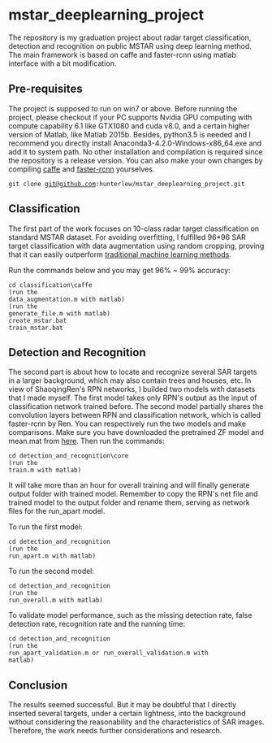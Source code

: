 mstar_deeplearning_project
==========================
The repository is my graduation project about radar target classification, detection and recognition on public MSTAR using deep learning method. The main framework is based on caffe and faster-rcnn using matlab interface with a bit modification. 

Pre-requisites
--------------
The project is supposed to run on win7 or above. Before running the project, please checkout if your PC supports Nvidia GPU computing with compute capability 6.1 like GTX1080 and cuda v8.0, and a certain higher version of Matlab, like Matlab 2015b. Besides, python3.5 is needed and I recommend you directly install Anaconda3-4.2.0-Windows-x86_64.exe and add it to system path. No other installation and compilation is required since the repository is a release version. You can also make your own changes by compiling [caffe](https://github.com/BVLC/caffe/tree/windows) and [faster-rcnn](https://github.com/ShaoqingRen/faster_rcnn) yourselves. 

<code>git clone git@github.com:hunterlew/mstar_deeplearning_project.git</code>

Classification
--------------
The first part of the work focuses on 10-class radar target classification on standard MSTAR dataset. For avoiding overfitting, I fulfilled 96*96 SAR target classification with data augmentation using random cropping, proving that it can easily outperform [traditional machine learning methods](https://github.com/hunterlew/mstar_with_machine_learning). 

Run the commands below and you may get 96% ~ 99% accuracy:

<code>cd classification\caffe</code><br />
<code>(run the data_augmentation.m with matlab)</code><br />
<code>(run the generate_file.m with matlab)</code><br />
<code>create_mstar.bat</code><br />
<code>train_mstar.bat</code><br />

Detection and Recognition
-------------------------
The second part is about how to locate and recognize several SAR targets in a larger background, which may also contain trees and houses, etc. In view of ShaoqingRen's RPN networks, I builded two models with datasets that I made myself. The first model takes only RPN's output as the input of classification network trained before. The second model partially shares the convolution layers between RPN and classification network, which is called faster-rcnn by Ren. You can respectively run the two models and make comparisons. Make sure you have downloaded the pretrained ZF model and mean.mat from [here](https://github.com/ShaoqingRen/faster_rcnn). Then run the commands:

<code>cd detection_and_recognition\core</code><br />
<code>(run the train.m with matlab)</code><br />

It will take more than an hour for overall training and will finally generate output folder with trained model. Remember to copy the RPN's net file and trained model to the output folder and rename them, serving as network files for the run_apart model. 

To run the first model:

<code>cd detection_and_recognition</code><br />
<code>(run the run_apart.m with matlab)</code><br />

To run the second model:

<code>cd detection_and_recognition</code><br />
<code>(run the run_overall.m with matlab)</code><br />

To validate model performance, such as the missing detection rate, false detection rate, recognition rate and the running time:

<code>cd detection_and_recognition</code><br />
<code>(run the run_apart_validation.m or run_overall_validation.m with matlab)</code><br />

Conclusion
----------
The results seemed successful. But it may be doubtful that I directly inserted several targets, under a certain lightness, into the background without considering the reasonability and the characteristics of SAR images. Therefore, the work needs further considerations and research. 
